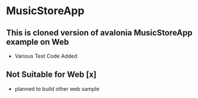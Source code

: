 # MusicStoreApp  
## This is cloned version of avalonia MusicStoreApp example on Web  
  + Various Test Code Added
## Not Suitable for Web [x]
  + planned to build other web sample